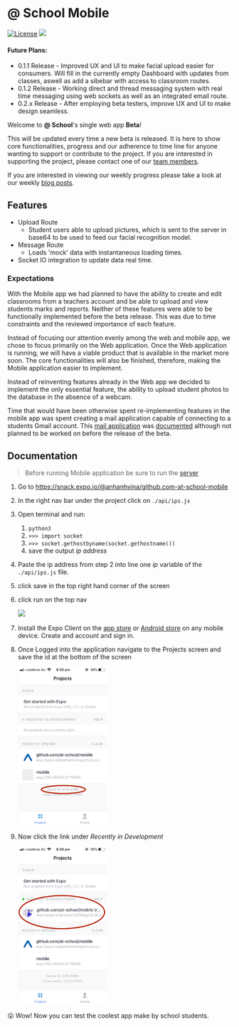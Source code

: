 #  @ School Mobile #

[![License](https://img.shields.io/badge/License-MIT-orange.svg)](https://github.com/at-school/spa/license)
[![](https://img.shields.io/badge/Version-Beta%200.1.0-brightgreen.svg)](atschool.live)

#### Future Plans: ####
* 0.1.1 Release - Improved UX and UI to make facial upload easier for consumers. Will fill in the currently empty Dashboard with updates from classes, aswell as add a sibebar with access to classroom routes.
* 0.1.2 Release - Working direct and thread messaging system with real time messaging using web sockets as well as an integrated email route.
* 0.2.x Release - After employing beta testers, improve UX and UI to make design seamless.

Welcome to **@ School**'s single web app **Beta**!

This will be updated every time a new beta is released. It is here to show core functionalities, progress and our adherence to time line for anyone wanting to support or contribute to the project. If you are interested in supporting the project, please contact one of our [team members]('https://atschool.live/about/team').

If you are interested in viewing our weekly progress please take a look at our weekly [blog posts](https://atschool.live/blog).

## Features ##

* Upload Route
	* Student users able to upload pictures, which is sent to the server in base64 to be used to feed our facial recognition model.
* Message Route
	* Loads 'mock' data with instantaneous loading times.
* Socket IO integration to update data real time.

### Expectations ###
With the Mobile app we had planned to have the ability to create and edit classrooms from a teachers account and be able to upload and view students marks and reports. Neither of these features were able to be functionally implemented before the beta release. This was due to time constraints and the reviewed importance of each feature.

Instead of focusing our attention evenly among the web and mobile app, we chose to focus primarily on the Web application. Once the Web application is running, we will have a viable product that is available in the market more soon. The core functionalities will also be finished, therefore, making the Mobile application easier to implement.

Instead of reinventing features already in the Web app we decided to implement the only essential feature, the ability to upload student photos to the database in the absence of a webcam.

Time that would have been otherwise spent re-implementing features in the mobile app was spent creating a mail application capable of connecting to a students Gmail account. This [mail application](http://github.com/Charlkie) was [documented](https://atschool.live/blog/post/00001) although not planned to be worked on before the release of the beta.

## Documentation

> Before running Mobile application be sure to run the [server](https://github.com/at-school/sever)

1. Go to https://snack.expo.io/@anhanhvina/github.com-at-school-mobile

2. In the right nav bar under the project click on `./api/ips.js`

3. Open terminal and run:
	1. `python3`
	2. `>>> import socket`
	3. `>>> socket.gethostbyname(socket.gethostname())`
	4. save the output *ip address*

4. Paste the ip address from step 2 into line one *ip* variable of  the `./api/ips.js` file.

5. click save in the top right hand corner of the screen

6. click run on the top nav

	<img src="./imgs/expo.gif"></img>

7. Install the Expo Client on the [app store](https://itunes.apple.com/us/app/expo-client/id982107779?mt=8) or [Android store](https://play.google.com/store/apps/details?id=host.exp.exponent&hl=en_AU) on any mobile device. Create and account and sign in.

8. Once Logged into the application navigate to the Projects screen and save the id at the bottom of the screen

	<img style="width: 200px" src="./imgs/code.png"></img>

9. Now click the link under *Recently in Development*

	<img style="width: 200px" src="./imgs/link.png"></img>

:open_mouth: Wow! Now you can test the coolest app make by school students.
